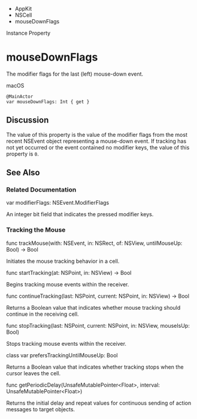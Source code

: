 

- AppKit
- NSCell
-  mouseDownFlags 

Instance Property

# mouseDownFlags

The modifier flags for the last (left) mouse-down event.

macOS

``` source
@MainActor
var mouseDownFlags: Int { get }
```

## Discussion

The value of this property is the value of the modifier flags from the most recent NSEvent object representing a mouse-down event. If tracking has not yet occurred or the event contained no modifier keys, the value of this property is `0`.

## See Also

### Related Documentation

var modifierFlags: NSEvent.ModifierFlags

An integer bit field that indicates the pressed modifier keys.

### Tracking the Mouse

func trackMouse(with: NSEvent, in: NSRect, of: NSView, untilMouseUp: Bool) -> Bool

Initiates the mouse tracking behavior in a cell.

func startTracking(at: NSPoint, in: NSView) -> Bool

Begins tracking mouse events within the receiver.

func continueTracking(last: NSPoint, current: NSPoint, in: NSView) -> Bool

Returns a Boolean value that indicates whether mouse tracking should continue in the receiving cell.

func stopTracking(last: NSPoint, current: NSPoint, in: NSView, mouseIsUp: Bool)

Stops tracking mouse events within the receiver.

class var prefersTrackingUntilMouseUp: Bool

Returns a Boolean value that indicates whether tracking stops when the cursor leaves the cell.

func getPeriodicDelay(UnsafeMutablePointer&lt;Float>, interval: UnsafeMutablePointer&lt;Float>)

Returns the initial delay and repeat values for continuous sending of action messages to target objects.

